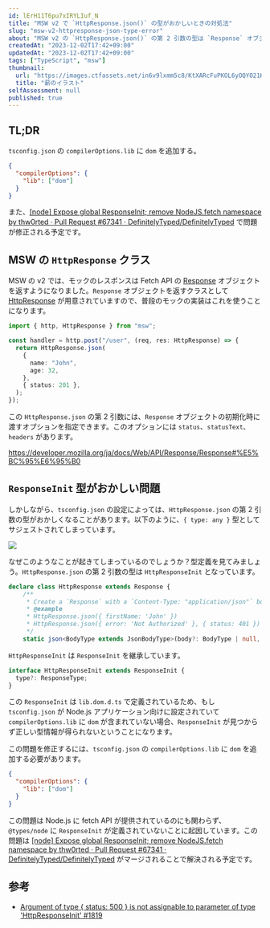 ```yaml
---
id: lErH11T6pu7xIRYLIuf_N
title: "MSW v2 で `HttpResponse.json()` の型がおかしいときの対処法"
slug: "msw-v2-httpresponse-json-type-error"
about: "MSW v2 の `HttpResponse.json()` の第 2 引数の型は `Response` オブジェクトの初期化時に渡すオプションを指定できます。しかし、tsconfig.json の設定によっては、この型がおかしくなることがあります。その場合には、`tsconfig.json` の `compilerOptions.lib` に `dom` を追加するのが一時的な対処法です。"
createdAt: "2023-12-02T17:42+09:00"
updatedAt: "2023-12-02T17:42+09:00"
tags: ["TypeScript", "msw"]
thumbnail:
  url: "https://images.ctfassets.net/in6v9lxmm5c8/KtXARcFuPKOL6yOQYO21K/f34d366a5d51109a298e37ce305408be/wood_maki_illust_4174.png"
  title: "薪のイラスト"
selfAssessment: null
published: true
---
```

## TL;DR

`tsconfig.json` の `compilerOptions.lib` に `dom` を追加する。

```json
{
  "compilerOptions": {
    "lib": ["dom"]
  }
}
```

また、[\[node\] Expose global ResponseInit; remove NodeJS.fetch namespace by thw0rted · Pull Request #67341 · DefinitelyTyped/DefinitelyTyped](https://github.com/DefinitelyTyped/DefinitelyTyped/pull/67341) で問題が修正される予定です。

## MSW の `HttpResponse` クラス

MSW の v2 では、モックのレスポンスは Fetch API の [Response](https://developer.mozilla.org/ja/docs/Web/API/Response) オブジェクトを返すようになりました。`Response` オブジェクトを返すクラスとして [HttpResponse](https://mswjs.io/docs/api/http-response/) が用意されていますので、普段のモックの実装はこれを使うことになります。

```ts
import { http, HttpResponse } from "msw";

const handler = http.post("/user", (req, res: HttpResponse) => {
  return HttpResponse.json(
    {
      name: "John",
      age: 32,
    },
    { status: 201 },
  );
});
```

この `HttpResponse.json` の第 2 引数には、`Response` オブジェクトの初期化時に渡すオプションを指定できます。このオプションには `status`、`statusText`、`headers` があります。

https://developer.mozilla.org/ja/docs/Web/API/Response/Response#%E5%BC%95%E6%95%B0

## `ResponseInit` 型がおかしい問題

しかしながら、`tsconfig.json` の設定によっては、`HttpResponse.json` の第 2 引数の型がおかしくなることがあります。以下のように、`{ type: any }` 型としてサジェストされてしまっています。

![](https://images.ctfassets.net/in6v9lxmm5c8/6fFBBAH4m2GWQu8R9Xl71c/9bd76e0be54b7d599d06aedadd346009/__________2023-12-02_17.54.25.png)

なぜこのようなことが起きてしまっているのでしょうか？型定義を見てみましょう。`HttpResponse.json` の第 2 引数の型は `HttpResponseInit` となっています。

```ts
declare class HttpResponse extends Response {
    /**
     * Create a `Response` with a `Content-Type: "application/json"` body.
     * @example
     * HttpResponse.json({ firstName: 'John' })
     * HttpResponse.json({ error: 'Not Authorized' }, { status: 401 })
     */
    static json<BodyType extends JsonBodyType>(body?: BodyType | null, init?: HttpResponseInit): StrictResponse<BodyType>;
```

`HttpResponseInit` は `ResponseInit` を継承しています。

```ts
interface HttpResponseInit extends ResponseInit {
  type?: ResponseType;
}
```

この `ResponseInit` は `lib.dom.d.ts` で定義されているため、もし `tsconfig.json` が Node.js アプリケーション向けに設定されていて `compilerOptions.lib` に `dom` が含まれていない場合、`ResponseInit` が見つからず正しい型情報が得られないということになります。

この問題を修正するには、`tsconfig.json` の `compilerOptions.lib` に `dom` を追加する必要があります。

```json
{
  "compilerOptions": {
    "lib": ["dom"]
  }
}
```

この問題は Node.js に fetch API が提供されているのにも関わらず、`@types/node` に `ResponseInit` が定義されていないことに起因しています。この問題は [\[node\] Expose global ResponseInit; remove NodeJS.fetch namespace by thw0rted · Pull Request #67341 · DefinitelyTyped/DefinitelyTyped](https://github.com/DefinitelyTyped/DefinitelyTyped/pull/67341) がマージされることで解決される予定です。

## 参考

- [Argument of type { status: 500 } is not assignable to parameter of type 'HttpResponseInit' #1819](https://github.com/mswjs/msw/issues/1819#issuecomment-1789364174)
